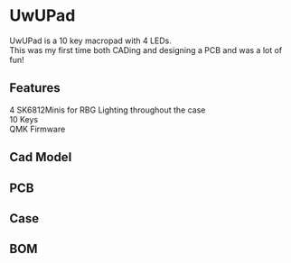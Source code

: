 # UwUPad
UwUPad is a 10 key macropad with 4 LEDs.  
This was my first time both CADing and designing a PCB and was a lot of fun!  

## Features 
4 SK6812Minis for RBG Lighting throughout the case  
10 Keys  
QMK Firmware  

## Cad Model  

## PCB  

## Case  

## BOM  